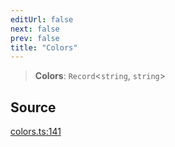 ```yaml
---
editUrl: false
next: false
prev: false
title: "Colors"
---
```


> **Colors**: `Record`\<`string`, `string`\>

## Source

[colors.ts:141](https://github.com/dgmjs/dgmjs/blob/main/packages/core/src/colors.ts#L141)
